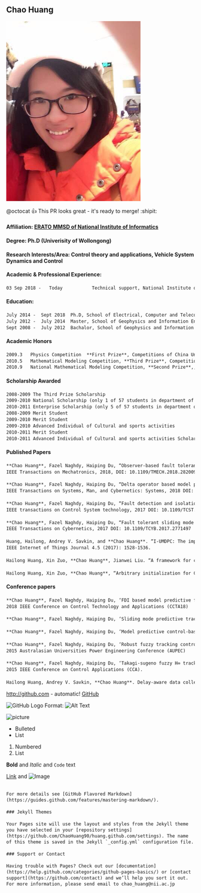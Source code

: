 ## Chao Huang

![](images/WechatIMG3.jpg)

@octocat :+1: This PR looks great - it's ready to merge! :shipit:

#### Affiliation: [ERATO MMSD of National Institute of Informatics](https://group-mmm.org/eratommsd/)

#### Degree: Ph.D (Univerisity of Wollongong) 
 
#### Research Interests/Area: Control theory and applications, Vehicle System Dynamics and Control

#### Academic & Professional Experience:
```markdown
03 Sep 2018 -   Today           Technical support, National Institute of Informatics

```
#### Education:
```markdown
July 2014 -  Sept 2018  Ph.D, School of Electrical, Computer and Telecommunications Engineering, University of Wollongong
July 2012 -  July 2014  Master, School of Geophysics and Information Engineering, China University of Petroleum （Beijing)
Sept 2008 -  July 2012  Bachalor, School of Geophysics and Information Engineering, China University of Petroleum （Beijing)
```

#### Academic Honors
```markdown
2009.3   Physics Competition  **First Prize**, Competitions of China University of Petroleum, Beijing
2010.5   Mathematical Modeling Competition, **Third Prize**, Competitionsof China Univerisity of Petroleum, Beijing
2010.9   National Mathematical Modeling Competition, **Second Prize**,, National and International Competitions
```
#### Scholarship Awarded
```markdown
2008-2009 The Third Prize Scholarship  
2009-2010 National Scholarship (only 1 of 57 students in department of automation awarded) 
2010-2011 Enterprise Scholarship (only 5 of 57 students in department of automation awarded)  
2008-2009 Merit Student 
2009-2010 Merit Student  
2009-2010 Advanced Individual of Cultural and sports activities 
2010-2011 Merit Student  
2010-2011 Advanced Individual of Cultural and sports activities Scholarship
```

#### Published Papers
```markdown
**Chao Huang**, Fazel Naghdy, Haiping Du, “Observer-based fault tolerant controller for uncertain Steer-by-Wire systems using the delta operator“,
IEEE Transactions on Mechatronics, 2018, DOI: 10.1109/TMECH.2018.2820091

**Chao Huang**, Fazel Naghdy, Haiping Du, “Delta operator based model predictive control with fault compensation for Steer-by-Wire systems“, 
IEEE Transactions on Systems, Man, and Cybernetics: Systems, 2018 DOI: 10.1109/TSMC.2018.2812849

**Chao Huang**, Fazel Naghdy, Haiping Du, “Fault detection and isolation based model predictive fault-tolerant control for constrained vehicle steer-by-wire systems“, 
IEEE transactions on Control System technology, 2017 DOI: 10.1109/TCST.2017.2736497

**Chao Huang**, Fazel Naghdy, Haiping Du, “Fault tolerant sliding mode predictive control with chaos particle swarm optimization for uncertain Steer-by-Wire system“, 
IEEE Transactions on Cybernetics, 2017 DOI: 10.1109/TCYB.2017.2771497

Huang, Hailong, Andrey V. Savkin, and **Chao Huang**. “I-UMDPC: The improved-unusual message delivery path construction for wireless sensor networks with mobile sinks.“, 
IEEE Internet of Things Journal 4.5 (2017): 1528-1536.

Hailong Huang, Xin Zuo, **Chao Huang**, Jianwei Liu. “A framework for classification with single feature kernel matrix.“, Optik-International Journal for Light and Electron Optics 125.3 (2014): 1024-1029.

Hailong Huang, Xin Zuo, **Chao Huang**, “Arbitrary initialization for Chan–Vese model”, Optik, 125 (18), 5257-5263, 2014
```
#### Conference papers
```markdown
**Chao Huang**, Fazel Naghdy, Haiping Du, ‘FDI based model predictive fault-tolerant control for constrained steer-by-wire systems’, 
2018 IEEE Conference on Control Technology and Applications (CCTA18)

**Chao Huang**, Fazel Naghdy, Haiping Du, ‘Sliding mode predictive tracking control for electric vehicle using Steer-by-Wire system’, SAE, 2018

**Chao Huang**, Fazel Naghdy, Haiping Du, ‘Model predictive control-based lane change control system for an autonomous vehicle’, TENCON 2016.

**Chao Huang**, Fazel Naghdy, Haiping Du, ‘Robust fuzzy tracking control of uncertain steer-by-wire systems with network time delays’, 
2015 Australasian Universities Power Engineering Conference (AUPEC)

**Chao Huang**, Fazel Naghdy, Haiping Du, ‘Takagi-sugeno fuzzy H∞ tracking control for steer-by-wire systems’, 
2015 IEEE Conference on Control Applications (CCA).

Hailong Huang, Andrey V. Savkin, **Chao Huang**. Delay-aware data collection in wireless sensor networks with mobile nodes. Control Conference (CCC), 2017 36th Chinese. IEEE, 2017: 8875-8878. 

```
http://github.com - automatic!
[GitHub](http://github.com)


![GitHub Logo](/images/logo.png)
Format: ![Alt Text](url)

![picture](http://stash.xxxxxx.com/projects/zzzzz/img/abc.png)

- Bulleted
- List

1. Numbered
2. List

**Bold** and _Italic_ and `Code` text

[Link](url) and ![Image](src)
```

For more details see [GitHub Flavored Markdown](https://guides.github.com/features/mastering-markdown/).

### Jekyll Themes

Your Pages site will use the layout and styles from the Jekyll theme you have selected in your [repository settings](https://github.com/ChaoHuang90/huang.github.com/settings). The name of this theme is saved in the Jekyll `_config.yml` configuration file.

### Support or Contact

Having trouble with Pages? Check out our [documentation](https://help.github.com/categories/github-pages-basics/) or [contact support](https://github.com/contact) and we’ll help you sort it out.
For more information, please send email to chao_huang@nii.ac.jp
